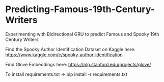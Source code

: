 # Predicting-Famous-19th-Century-Writers

Experimenting with Bidirectional GRU to predict Famous and Spooky 19th Century Writers

Find the Spooky Author Identification Dataset on Kaggle here:
https://www.kaggle.com/c/spooky-author-identification

Find Glove Embeddings here:
https://nlp.stanford.edu/projects/glove/

To install requirements.txt ->
pip install -r requirements.txt
